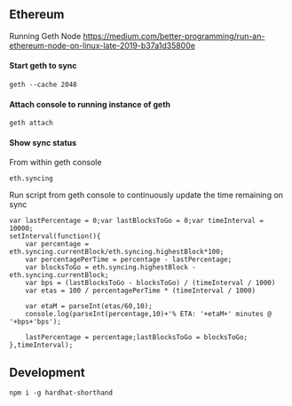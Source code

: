 ## Ethereum

Running Geth Node
https://medium.com/better-programming/run-an-ethereum-node-on-linux-late-2019-b37a1d35800e

#### Start geth to sync
```
geth --cache 2048
```

#### Attach console to running instance of geth
```
geth attach
```

#### Show sync status
From within geth console
```
eth.syncing
```

Run script from geth console to continuously update the time remaining on sync
```
var lastPercentage = 0;var lastBlocksToGo = 0;var timeInterval = 10000;
setInterval(function(){
    var percentage = eth.syncing.currentBlock/eth.syncing.highestBlock*100;
    var percentagePerTime = percentage - lastPercentage;
    var blocksToGo = eth.syncing.highestBlock - eth.syncing.currentBlock;
    var bps = (lastBlocksToGo - blocksToGo) / (timeInterval / 1000)
    var etas = 100 / percentagePerTime * (timeInterval / 1000)

    var etaM = parseInt(etas/60,10);
    console.log(parseInt(percentage,10)+'% ETA: '+etaM+' minutes @ '+bps+'bps');

    lastPercentage = percentage;lastBlocksToGo = blocksToGo;
},timeInterval);
```


## Development

```
npm i -g hardhat-shorthand
```
